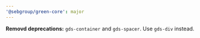 ```yaml
---
'@sebgroup/green-core': major
---
```


**Removd deprecations:** `gds-container` and `gds-spacer`. Use `gds-div` instead.
